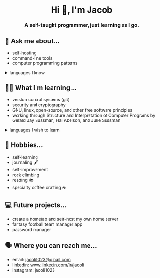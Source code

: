 <h1 align="center">Hi 👋, I'm Jacob</h1>
<h3 align="center">A self-taught programmer, just learning as I go.</h3>

## 💬 Ask me about...
- self-hosting
- command-line tools
- computer programming patterns
<details>

<summary>languages I know</summary>

```c++
std::cout << "C++!" << std::endl;
```
```java
System.out.println("Java!");
```
```scheme
(display "Scheme!")
```
```bash
$ echo "Bash and shell scripts!"
```
</details>

## 🧑‍🎓 What I'm learning...
- version control systems (git)
- security and cryptography
- GNU, linux, open-source, and other free software principles
- working through Structure and Interpretation of Computer Programs by Gerald Jay Sussman, Hal Abelson, and Julie Sussman
<details>

<summary>languages I wish to learn</summary>

- Go
- rust
- python
- SQL
</details>

## 🧗 Hobbies...
- self-learning
- journaling 🖋️
- self-improvement
- rock climbing
- reading 📚
- specialty coffee crafting ☕

## 💻 Future projects...
- create a homelab and self-host my own home server
- fantasy football team manager app
- password manager

## 🗣️ Where you can reach me...
- email: jacoli1023@gmail.com
- linkedin: www.linkedin.com/in/jacoli
- instagram: jacoli1023
